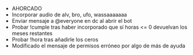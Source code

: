- AHORCADO
- Incorporar audio de alv, bro, ufo, wassaaaaaaa
- Enviar mensaje a @everyone en dc al abrir el bot
- Probar !cumple tras haber incorporado que sí horas <= 0 devuelvan los meses restantes
- Probar !hora tras añadirle los ceros
- Modificado el mensaje de permisos erróneo por algo de más de ayuda
